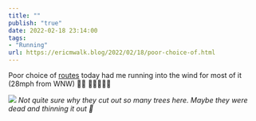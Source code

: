 ```yaml
---
title: ""
publish: "true"
date: 2022-02-18 23:14:00
tags:
- "Running"
url: https://ericmwalk.blog/2022/02/18/poor-choice-of.html
---
```

Poor choice of [routes](http://www.strava.com/activities/6703167550) today had me running into the wind for most of it (28mph from WNW) 🤷‍♂️ 🤦‍♂️🏃🏻‍♂️

![](https://ericmwalk.blog/uploads/2022/523f1a8ea0.jpg)
*Not quite sure why they cut out so many trees here. Maybe they were dead and thinning it out 🤔*